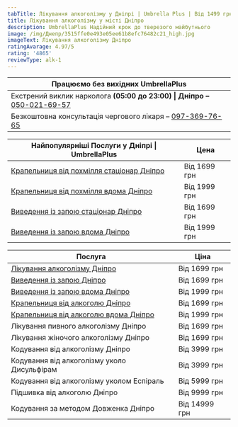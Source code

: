 ```yaml
---
tabTitle: Лікування алкоголізму у Дніпрі | Umbrella Plus | Від 1499 грн
title: Лікування алкоголізму у місті Дніпро
description: UmbrellaPlus Надійний крок до тверезого майбутнього
image: /img/Днепр/3515ffe0e493e05ee61b8efc76482c21_high.jpg
imageText: Лікування алкоголізму Дніпро
ratingAvarage: 4.97/5
rating: '4865'
reviewType: alk-1
---
```


| Працюємо без вихідних UmbrellaPlus                                                          |
| ------------------------------------------------------------------------------------------- |
| Екстрений виклик нарколога **(05:00 до 23:00) \| Дніпро –** [050-021-69-57](tel:0500216957) |
| Безкоштовна консультація чергового лікаря – [097-369-76-65](tel:0973697665)                 |

| Найпопулярніші Послуги у Дніпрі \| UmbrellaPlus                              | Цена         |
| ---------------------------------------------------------------------------- | ------------ |
| [Крапельниця від похмілля стаціонар Дніпро](Kapelnica_ot_alkogola_dnepr)     | Від 1699 грн |
| [Крапельниця від похмілля вдома Дніпро](Kapelnica_ot_alkogola_na_domy_dnepr) | Від 1999 грн |
| [Виведення із запою стаціонар Дніпро](Vivod-iz-zapoia-dnepr-ua)              | Від 1699 грн |
| [Виведення із запою вдома Дніпро](Vivod-iz-zapoia-na-domy-dnepr-ua)          | Від 1999 грн |

| Послуга                                                                      | Ціна          |
| ---------------------------------------------------------------------------- | ------------- |
| [Лікування алкоголізму Дніпро](lechenie-alkogolizma-dnepr-ua)                | Від 1699 грн  |
| [Виведення із запою Дніпро](Vivod-iz-zapoia-dnepr-ua)                        | Від 1699 грн  |
| [Виведення із запою вдома Дніпро](Vivod-iz-zapoia-na-domy-dnepr-ua)          | Від 1999 грн  |
| [Крапельниця від алкоголю Дніпро](Kapelnica_ot_alkogola_dnepr)               | Від 1699 грн  |
| [Крапельниця від алкоголю вдома Дніпро](Kapelnica_ot_alkogola_na_domy_dnepr) | Від 1999 грн  |
| Лікування пивного алкоголізму Дніпро                                         | Від 1699 грн  |
| Лікування жіночого алкоголізму Дніпро                                        | Від 1699 грн  |
| Кодування від алкоголізму Дніпро                                             | Від 3999 грн  |
| Кодування від алкоголізму уколо Дисульфірам                                  | Від 3999 грн  |
| Кодування від алкоголізму уколом Еспіраль                                    | Від 5999 грн  |
| Підшивка від алкоголю Дніпро                                                 | Від 9999 грн  |
| Кодування за методом Довженка Дніпро                                         | Від 14999 грн |
